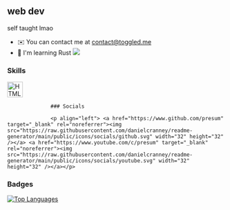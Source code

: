 web dev
-------

self taught lmao

*   ✉️  You can contact me at [contact@toggled.me](mailto:contact@toggled.me)
*   🧠  I'm learning Rust
<a href="https://www.github.com/presum" target="_blank" rel="noreferrer"><img
                  src="https://img.shields.io/github/followers/presum?logo=github&style=for-the-badge&color=0891b2&labelColor=000000" /></a>

### Skills 
<p align="left">
<a href="https://developer.mozilla.org/en-US/docs/Glossary/HTML5" target="_blank" rel="noreferrer"><img src="https://raw.githubusercontent.com/danielcranney/readme-generator/main/public/icons/skills/html5-colored.svg" width="36" height="36" alt="HTML5" /></a>
</p>
                    

                  ### Socials
                  
                  <p align="left"> <a href="https://www.github.com/presum" target="_blank" rel="noreferrer"><img src="https://raw.githubusercontent.com/danielcranney/readme-generator/main/public/icons/socials/github.svg" width="32" height="32" /></a> <a href="https://www.youtube.com/c/presum" target="_blank" rel="noreferrer"><img src="https://raw.githubusercontent.com/danielcranney/readme-generator/main/public/icons/socials/youtube.svg" width="32" height="32" /></a></p>

### Badges

<a href="https://github.com/presum" align="left"><img src="https://github-readme-stats.vercel.app/api/top-langs/?username=presum&langs_count=10&title_color=ffffff&text_color=ffffff&icon_color=0891b2&bg_color=000000&hide_border=true&locale=en&custom_title=Top%20%Languages" alt="Top Languages" /></a>
